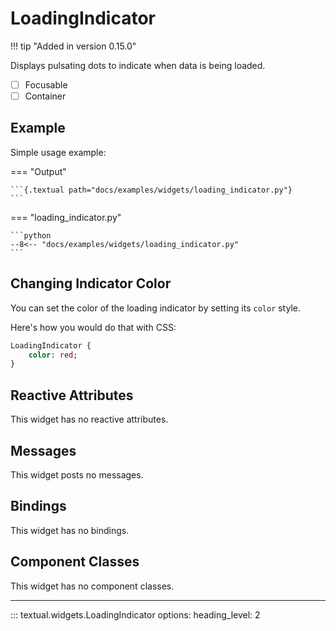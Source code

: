 # LoadingIndicator

!!! tip "Added in version 0.15.0"

Displays pulsating dots to indicate when data is being loaded.

- [ ] Focusable
- [ ] Container

## Example

Simple usage example:

=== "Output"

    ```{.textual path="docs/examples/widgets/loading_indicator.py"}
    ```

=== "loading_indicator.py"

    ```python
    --8<-- "docs/examples/widgets/loading_indicator.py"
    ```

## Changing Indicator Color

You can set the color of the loading indicator by setting its `color` style.

Here's how you would do that with CSS:

```sass
LoadingIndicator {
    color: red;
}
```

## Reactive Attributes

This widget has no reactive attributes.

## Messages

This widget posts no messages.

## Bindings

This widget has no bindings.

## Component Classes

This widget has no component classes.

---


::: textual.widgets.LoadingIndicator
    options:
      heading_level: 2
